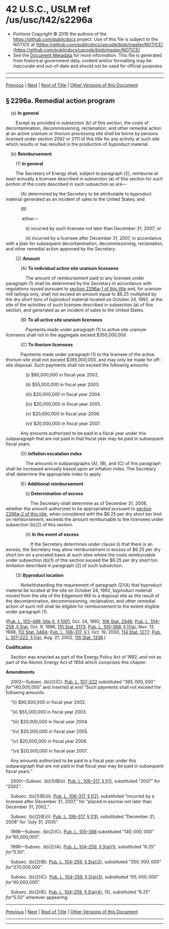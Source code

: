 ---
---

# 42 U.S.C., USLM ref /us/usc/t42/s2296a

* Portions Copyright © 2016 the authors of the https://github.com/publicdocs project.
  Use of this file is subject to the NOTICE at [https://github.com/publicdocs/uscode/blob/master/NOTICE](https://github.com/publicdocs/uscode/blob/master/NOTICE)
* See the [Document Metadata](././../../../../../../..//README.md) for more information.
  This file is generated from historical government data; content and/or formatting may be inaccurate and out-of-date and should not be used for official purposes.

----------
----------

[Previous](./../../../../../../..//us/usc/t42/ch23/dA/schXIX/ptA/m__us_usc_t42_ch23_dA_schXIX_ptA.md) | [Next](./../../../../../../..//us/usc/t42/ch23/dA/schXIX/ptA/m__us_usc_t42_s2296a–1.md) | [Root of Title](./../../../../../../../) | [Other Versions of this Document](https://publicdocs.github.io/go/links?ns=uslm&ref=%2Fus%2Fusc%2Ft42%2Fs2296a)

## § 2296a. Remedial action program

    (a) __In general__ 

        Except as provided in subsection (b) of this section, the costs of decontamination, decommissioning, reclamation, and other remedial action at an active uranium or thorium processing site shall be borne by persons licensed under section 2092 or 2111 of this title for any activity at such site which results or has resulted in the production of byproduct material.

    (b) __Reimbursement__ 

        (1) __In general__ 

        The Secretary of Energy shall, subject to paragraph (2), reimburse at least annually a licensee described in subsection (a) of this section for such portion of the costs described in such subsection as are—

            (A) determined by the Secretary to be attributable to byproduct material generated as an incident of sales to the United States; and

            (B)

             either—

                (i) incurred by such licensee not later than December 31, 2007; or

                (ii) incurred by a licensee after December 31, 2007, in accordance with a plan for subsequent decontamination, decommissioning, reclamation, and other remedial action approved by the Secretary.

        (2) __Amount__ 

            (A) __To individual active site uranium licensees__ 

                The amount of reimbursement paid to any licensee under paragraph (1) shall be determined by the Secretary in accordance with regulations issued pursuant to [section 2296a–1 of this title][/us/usc/t42/s2296a–1] and, for uranium mill tailings only, shall not exceed an amount equal to $6.25 multiplied by the dry short tons of byproduct material located on October 24, 1992, at the site of the activities of such licensee described in subsection (a) of this section, and generated as an incident of sales to the United States.

            (B) __To all active site uranium licensees__ 

                Payments made under paragraph (1) to active site uranium licensees shall not in the aggregate exceed $350,000,000.

            (C) __To thorium licensees__ 

            Payments made under paragraph (1) to the licensee of the active thorium site shall not exceed $365,000,000, and may only be made for off-site disposal. Such payments shall not exceed the following amounts:

                (i) $90,000,000 in fiscal year 2002.

                (ii) $55,000,000 in fiscal year 2003.

                (iii) $20,000,000 in fiscal year 2004.

                (iv) $20,000,000 in fiscal year 2005.

                (v) $20,000,000 in fiscal year 2006.

                (vi) $20,000,000 in fiscal year 2007.

            Any amounts authorized to be paid in a fiscal year under this subparagraph that are not paid in that fiscal year may be paid in subsequent fiscal years.

            (D) __Inflation escalation index__ 

                The amounts in subparagraphs (A), (B), and (C) of this paragraph shall be increased annually based upon an inflation index. The Secretary shall determine the appropriate index to apply.

            (E) __Additional reimbursement__ 

                (i) __Determination of excess__ 

                    The Secretary shall determine as of December 31, 2008, whether the amount authorized to be appropriated pursuant to [section 2296a–2 of this title][/us/usc/t42/s2296a–2], when considered with the $6.25 per dry short ton limit on reimbursement, exceeds the amount reimbursable to the licensees under subsection (b)(2) of this section.

                (ii) __In the event of excess__ 

                    If the Secretary determines under clause (i) that there is an excess, the Secretary may allow reimbursement in excess of $6.25 per dry short ton on a prorated basis at such sites where the costs reimbursable under subsection (b)(1) of this section exceed the $6.25 per dry short ton limitation described in paragraph (2) of such subsection.

        (3) __Byproduct location__ 

            Notwithstanding the requirement of paragraph (2)(A) that byproduct material be located at the site on October 24, 1992, byproduct material moved from the site of the Edgemont Mill to a disposal site as the result of the decontamination, decommissioning, reclamation, and other remedial action of such mill shall be eligible for reimbursement to the extent eligible under paragraph (1).

([Pub. L. 102–486, title X, § 1001][/us/pl/102/486/s1001], Oct. 24, 1992, [106 Stat. 2946][/us/stat/106/2946]; [Pub. L. 104–259, § 3(a)][/us/pl/104/259/s3/a], Oct. 9, 1996, [110 Stat. 3173][/us/stat/110/3173]; [Pub. L. 105–388, § 11(a)][/us/pl/105/388/s11/a], Nov. 13, 1998, [112 Stat. 3484][/us/stat/112/3484]; [Pub. L. 106–317, § 1][/us/pl/106/317/s1], Oct. 19, 2000, [114 Stat. 1277][/us/stat/114/1277]; [Pub. L. 107–222, § 1(a)][/us/pl/107/222/s1/a], Aug. 21, 2002, [116 Stat. 1336][/us/stat/116/1336].)

 __Codification__ 

    Section was enacted as part of the Energy Policy Act of 1992, and not as part of the Atomic Energy Act of 1954 which comprises this chapter.

 __Amendments__ 

    2002—Subsec. (b)(2)(C). [Pub. L. 107–222][/us/pl/107/222] substituted “$365,000,000” for “$140,000,000” and inserted at end “Such payments shall not exceed the following amounts:

    “(i) $90,000,000 in fiscal year 2002.

    “(ii) $55,000,000 in fiscal year 2003.

    “(iii) $20,000,000 in fiscal year 2004.

    “(iv) $20,000,000 in fiscal year 2005.

    “(v) $20,000,000 in fiscal year 2006.

    “(vi) $20,000,000 in fiscal year 2007.

    Any amounts authorized to be paid in a fiscal year under this subparagraph that are not paid in that fiscal year may be paid in subsequent fiscal years.”

    2000—Subsec. (b)(1)(B)(i). [Pub. L. 106–317, § 1(1)][/us/pl/106/317/s1/1], substituted “2007” for “2002”.

    Subsec. (b)(1)(B)(ii). [Pub. L. 106–317, § 1(2)][/us/pl/106/317/s1/2], substituted “incurred by a licensee after December 31, 2007,” for “placed in escrow not later than December 31, 2002,”.

    Subsec. (b)(2)(E)(i). [Pub. L. 106–317, § 1(3)][/us/pl/106/317/s1/3], substituted “December 31, 2008” for “July 31, 2005”.

    1998—Subsec. (b)(2)(C). [Pub. L. 105–388][/us/pl/105/388] substituted “$140,000,000” for “$65,000,000”.

    1996—Subsec. (b)(2)(A). [Pub. L. 104–259, § 3(a)(1)][/us/pl/104/259/s3/a/1], substituted “$6.25” for “$5.50”.

    Subsec. (b)(2)(B). [Pub. L. 104–259, § 3(a)(2)][/us/pl/104/259/s3/a/2], substituted “$350,000,000” for “$270,000,000”.

    Subsec. (b)(2)(C). [Pub. L. 104–259, § 3(a)(3)][/us/pl/104/259/s3/a/3], substituted “$65,000,000” for “$40,000,000”.

    Subsec. (b)(2)(E). [Pub. L. 104–259, § 3(a)(4)][/us/pl/104/259/s3/a/4], (5), substituted “$6.25” for “$5.50” wherever appearing.

----------

[Previous](./../../../../../../..//us/usc/t42/ch23/dA/schXIX/ptA/m__us_usc_t42_ch23_dA_schXIX_ptA.md) | [Next](./../../../../../../..//us/usc/t42/ch23/dA/schXIX/ptA/m__us_usc_t42_s2296a–1.md) | [Root of Title](./../../../../../../../) | [Other Versions of this Document](https://publicdocs.github.io/go/links?ns=uslm&ref=%2Fus%2Fusc%2Ft42%2Fs2296a)

----------
----------

[/us/usc/t42/s2296a–1]: https://publicdocs.github.io/go/links?ns=uslm&ref=%2Fus%2Fusc%2Ft42%2Fs2296a%E2%80%931
[/us/usc/t42/s2296a–2]: https://publicdocs.github.io/go/links?ns=uslm&ref=%2Fus%2Fusc%2Ft42%2Fs2296a%E2%80%932
[/us/pl/102/486/s1001]: https://publicdocs.github.io/go/links?ns=uslm&ref=%2Fus%2Fpl%2F102%2F486%2Fs1001
[/us/stat/106/2946]: https://publicdocs.github.io/go/links?ns=uslm&ref=%2Fus%2Fstat%2F106%2F2946
[/us/pl/104/259/s3/a]: https://publicdocs.github.io/go/links?ns=uslm&ref=%2Fus%2Fpl%2F104%2F259%2Fs3%2Fa
[/us/stat/110/3173]: https://publicdocs.github.io/go/links?ns=uslm&ref=%2Fus%2Fstat%2F110%2F3173
[/us/pl/105/388/s11/a]: https://publicdocs.github.io/go/links?ns=uslm&ref=%2Fus%2Fpl%2F105%2F388%2Fs11%2Fa
[/us/stat/112/3484]: https://publicdocs.github.io/go/links?ns=uslm&ref=%2Fus%2Fstat%2F112%2F3484
[/us/pl/106/317/s1]: https://publicdocs.github.io/go/links?ns=uslm&ref=%2Fus%2Fpl%2F106%2F317%2Fs1
[/us/stat/114/1277]: https://publicdocs.github.io/go/links?ns=uslm&ref=%2Fus%2Fstat%2F114%2F1277
[/us/pl/107/222/s1/a]: https://publicdocs.github.io/go/links?ns=uslm&ref=%2Fus%2Fpl%2F107%2F222%2Fs1%2Fa
[/us/stat/116/1336]: https://publicdocs.github.io/go/links?ns=uslm&ref=%2Fus%2Fstat%2F116%2F1336
[/us/pl/107/222]: https://publicdocs.github.io/go/links?ns=uslm&ref=%2Fus%2Fpl%2F107%2F222
[/us/pl/106/317/s1/1]: https://publicdocs.github.io/go/links?ns=uslm&ref=%2Fus%2Fpl%2F106%2F317%2Fs1%2F1
[/us/pl/106/317/s1/2]: https://publicdocs.github.io/go/links?ns=uslm&ref=%2Fus%2Fpl%2F106%2F317%2Fs1%2F2
[/us/pl/106/317/s1/3]: https://publicdocs.github.io/go/links?ns=uslm&ref=%2Fus%2Fpl%2F106%2F317%2Fs1%2F3
[/us/pl/105/388]: https://publicdocs.github.io/go/links?ns=uslm&ref=%2Fus%2Fpl%2F105%2F388
[/us/pl/104/259/s3/a/1]: https://publicdocs.github.io/go/links?ns=uslm&ref=%2Fus%2Fpl%2F104%2F259%2Fs3%2Fa%2F1
[/us/pl/104/259/s3/a/2]: https://publicdocs.github.io/go/links?ns=uslm&ref=%2Fus%2Fpl%2F104%2F259%2Fs3%2Fa%2F2
[/us/pl/104/259/s3/a/3]: https://publicdocs.github.io/go/links?ns=uslm&ref=%2Fus%2Fpl%2F104%2F259%2Fs3%2Fa%2F3
[/us/pl/104/259/s3/a/4]: https://publicdocs.github.io/go/links?ns=uslm&ref=%2Fus%2Fpl%2F104%2F259%2Fs3%2Fa%2F4


